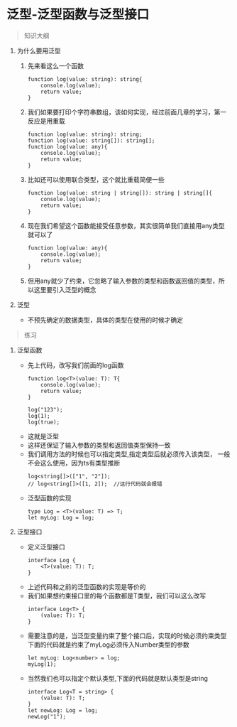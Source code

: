 # 泛型-泛型函数与泛型接口

> 知识大纲
1. 为什么要用泛型
    1. 先来看这么一个函数
        ```
        function log(value: string): string{
            console.log(value);
            return value;
        }   
        ```
        
    2. 我们如果要打印个字符串数组，该如何实现，经过前面几章的学习，第一反应是用重载
        ```
        function log(value: string): string;
        function log(value: string[]): string[];
        function log(value: any){
            console.log(value);
            return value;
        }
        ```
        
    3. 比如还可以使用联合类型，这个就比重载简便一些
        ```
        function log(value: string | string[]): string | string[]{
            console.log(value);
            return value;
        } 
        ```
        
    4. 现在我们希望这个函数能接受任意参数，其实很简单我们直接用any类型就可以了
        ```
        function log(value: any){
            console.log(value);
            return value;
        } 
        ```     
        
    5. 但用any就少了约束，它忽略了输入参数的类型和函数返回值的类型，所以这里要引入泛型的概念
    
2. 泛型
    * 不预先确定的数据类型，具体的类型在使用的时候才确定
    
> 练习
1. 泛型函数
    * 先上代码，改写我们前面的log函数
        ```
        function log<T>(value: T): T{
            console.log(value);
            return value;
        }
        
        log("123");
        log(1);
        log(true);
        ```
    * 这就是泛型
    * 这样还保证了输入参数的类型和返回值类型保持一致
    * 我们调用方法的时候也可以指定类型,指定类型后就必须传入该类型，
        一般不会这么使用，因为ts有类型推断
        ```
        log<string[]>(["1", "2"]);
        // log<string[]>([1, 2]);  //这行代码就会报错
        ```    
    * 泛型函数的实现
        ```
        type Log = <T>(value: T) => T;
        let myLog: Log = log;
        ```   
        
2. 泛型接口
    * 定义泛型接口
        ```
        interface Log {
            <T>(value: T): T;
        }        
        ```     
    * 上述代码和之前的泛型函数的实现是等价的
    * 我们如果想约束接口里的每个函数都是T类型，我们可以这么改写  
        ```
        interface Log<T> {
            (value: T): T;
        }
        ```
    * 需要注意的是，当泛型变量约束了整个接口后，实现的时候必须约束类型
        下面的代码就是约束了myLog必须传入Number类型的参数
        ```
        let myLog: Log<number> = log;
        myLog(1);
        ```    
    * 当然我们也可以指定个默认类型,下面的代码就是默认类型是string
        ```
        interface Log<T = string> {
            (value: T): T;
        }
        let newLog: Log = log;
        newLog("1");
        ```    
          
                 